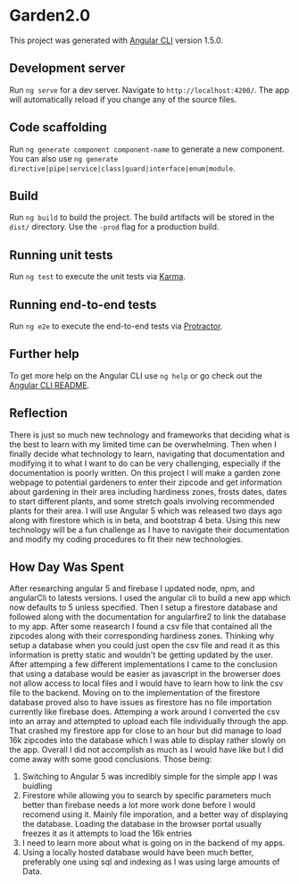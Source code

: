 # Garden2.0

This project was generated with [Angular CLI](https://github.com/angular/angular-cli) version 1.5.0.

## Development server

Run `ng serve` for a dev server. Navigate to `http://localhost:4200/`. The app will automatically reload if you change any of the source files.

## Code scaffolding

Run `ng generate component component-name` to generate a new component. You can also use `ng generate directive|pipe|service|class|guard|interface|enum|module`.

## Build

Run `ng build` to build the project. The build artifacts will be stored in the `dist/` directory. Use the `-prod` flag for a production build.

## Running unit tests

Run `ng test` to execute the unit tests via [Karma](https://karma-runner.github.io).

## Running end-to-end tests

Run `ng e2e` to execute the end-to-end tests via [Protractor](http://www.protractortest.org/).

## Further help

To get more help on the Angular CLI use `ng help` or go check out the [Angular CLI README](https://github.com/angular/angular-cli/blob/master/README.md).

## Reflection

There is just so much new technology and frameworks that deciding what is the best to learn with my limited time can be overwhelming.  Then when I finally decide what technology to learn, navigating that documentation and modifying it to what I want to do can be very challenging, especially if the documentation is poorly written. On this project I will make a garden zone webpage to potential gardeners to enter their zipcode and get information about gardening in their area including hardiness zones, frosts dates, dates to start different plants, and some stretch goals involving recommended plants for their area.  I will use Angular 5 which was released two days ago along with firestore which is in beta, and bootstrap 4 beta.  Using this new technology will be a fun challenge as I have to navigate their documentation and modify my coding procedures to fit their new technologies. 

## How Day Was Spent

After researching angular 5 and firebase I updated node, npm, and angularCli to latests versions.  I used the angular cli to build a new app which now defaults to 5 unless specified.  Then I setup a firestore database and followed along with the documentation for angularfire2 to link the database to my app.  After some reasearch I found a csv file that contained all the zipcodes along with their corresponding hardiness zones.  Thinking why setup a database when you could just open the csv file and read it as this information is pretty static and wouldn't be getting updated by the user.  After attemping a few different implementations I came to the conclusion that using a database would be easier as javascript in the browerser does not allow access to local files and I would have to learn how to link the csv file to the backend.  Moving on to the implementation of the firestore database proved also to have issues as firestore has no file importation currently like firebase does.  Attemping a work around I converted the csv into an array and attempted to upload each file individually through the app.  That crashed my firestore app for close to an hour but did manage to load 16k zipcodes into the database which I was able to display rather slowly on the app.  Overall I did not accomplish as much as I would have like but I did come away with some good conclusions.  Those being:

1. Switching to Angular 5 was incredibly simple for the simple app I was buidling
2. Firestore while allowing you to search by specific parameters much better than firebase needs a lot more work done before I would recomend using it.  Mainly file imporation, and a better way of displaying the database.  Loading the database in the browser portal usually freezes it as it attempts to load the 16k entries
3.  I need to learn more about what is going on in the backend of my apps.
4.  Using a locally hosted database would have been much better, preferably one using sql and indexing as I was using large amounts of Data.
